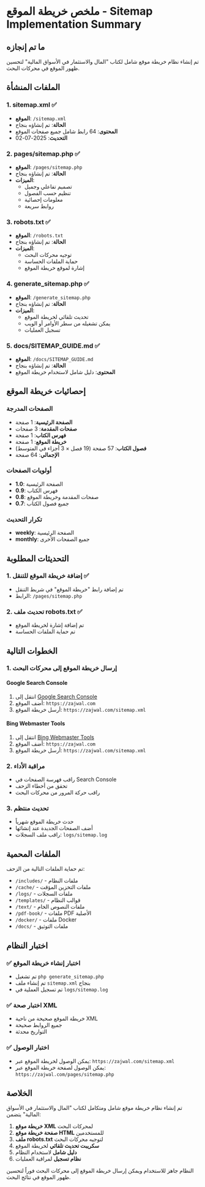 # ملخص خريطة الموقع - Sitemap Implementation Summary

## ما تم إنجازه

تم إنشاء نظام خريطة موقع شامل لكتاب "المال والاستثمار في الأسواق المالية" لتحسين ظهور الموقع في محركات البحث.

## الملفات المنشأة

### 1. sitemap.xml ✅

-   **الموقع**: `/sitemap.xml`
-   **الحالة**: تم إنشاؤه بنجاح
-   **المحتوى**: 64 رابط شامل جميع صفحات الموقع
-   **التحديث**: 2025-07-02

### 2. pages/sitemap.php ✅

-   **الموقع**: `/pages/sitemap.php`
-   **الحالة**: تم إنشاؤه بنجاح
-   **الميزات**:
    -   تصميم تفاعلي وجميل
    -   تنظيم حسب الفصول
    -   معلومات إحصائية
    -   روابط سريعة

### 3. robots.txt ✅

-   **الموقع**: `/robots.txt`
-   **الحالة**: تم إنشاؤه بنجاح
-   **الميزات**:
    -   توجيه محركات البحث
    -   حماية الملفات الحساسة
    -   إشارة لموقع خريطة الموقع

### 4. generate_sitemap.php ✅

-   **الموقع**: `/generate_sitemap.php`
-   **الحالة**: تم إنشاؤه بنجاح
-   **الميزات**:
    -   تحديث تلقائي لخريطة الموقع
    -   يمكن تشغيله من سطر الأوامر أو الويب
    -   تسجيل العمليات

### 5. docs/SITEMAP_GUIDE.md ✅

-   **الموقع**: `/docs/SITEMAP_GUIDE.md`
-   **الحالة**: تم إنشاؤه بنجاح
-   **المحتوى**: دليل شامل لاستخدام خريطة الموقع

## إحصائيات خريطة الموقع

### الصفحات المدرجة

-   **الصفحة الرئيسية**: 1 صفحة
-   **صفحات المقدمة**: 3 صفحات
-   **فهرس الكتاب**: 1 صفحة
-   **خريطة الموقع**: 1 صفحة
-   **فصول الكتاب**: 57 صفحة (19 فصل × 3 أجزاء في المتوسط)
-   **الإجمالي**: 64 صفحة

### أولويات الصفحات

-   **1.0**: الصفحة الرئيسية
-   **0.9**: فهرس الكتاب
-   **0.8**: صفحات المقدمة وخريطة الموقع
-   **0.7**: جميع فصول الكتاب

### تكرار التحديث

-   **weekly**: الصفحة الرئيسية
-   **monthly**: جميع الصفحات الأخرى

## التحديثات المطلوبة

### 1. إضافة خريطة الموقع للتنقل ✅

-   تم إضافة رابط "خريطة الموقع" في شريط التنقل
-   الرابط: `/pages/sitemap.php`

### 2. تحديث ملف robots.txt ✅

-   تم إضافة إشارة لخريطة الموقع
-   تم حماية الملفات الحساسة

## الخطوات التالية

### 1. إرسال خريطة الموقع إلى محركات البحث

#### Google Search Console

1. انتقل إلى [Google Search Console](https://search.google.com/search-console)
2. أضف الموقع: `https://zajwal.com`
3. أرسل خريطة الموقع: `https://zajwal.com/sitemap.xml`

#### Bing Webmaster Tools

1. انتقل إلى [Bing Webmaster Tools](https://www.bing.com/webmasters)
2. أضف الموقع: `https://zajwal.com`
3. أرسل خريطة الموقع: `https://zajwal.com/sitemap.xml`

### 2. مراقبة الأداء

-   راقب فهرسة الصفحات في Search Console
-   تحقق من أخطاء الزحف
-   راقب حركة المرور من محركات البحث

### 3. تحديث منتظم

-   حدث خريطة الموقع شهرياً
-   أضف الصفحات الجديدة عند إنشائها
-   راقب ملف السجلات: `logs/sitemap.log`

## الملفات المحمية

تم حماية الملفات التالية من الزحف:

-   `/includes/` - ملفات النظام
-   `/cache/` - ملفات التخزين المؤقت
-   `/logs/` - ملفات السجلات
-   `/templates/` - قوالب النظام
-   `/text/` - ملفات النصوص الخام
-   `/pdf-book/` - ملفات PDF الأصلية
-   `/docker/` - ملفات Docker
-   `/docs/` - ملفات التوثيق

## اختبار النظام

### ✅ اختبار إنشاء خريطة الموقع

-   تم تشغيل `php generate_sitemap.php`
-   تم إنشاء ملف `sitemap.xml` بنجاح
-   تم تسجيل العملية في `logs/sitemap.log`

### ✅ اختبار صحة XML

-   خريطة الموقع صحيحة من ناحية XML
-   جميع الروابط صحيحة
-   التواريخ محدثة

### ✅ اختبار الوصول

-   يمكن الوصول لخريطة الموقع عبر: `https://zajwal.com/sitemap.xml`
-   يمكن الوصول لصفحة خريطة الموقع عبر: `https://zajwal.com/pages/sitemap.php`

## الخلاصة

تم إنشاء نظام خريطة موقع شامل ومتكامل لكتاب "المال والاستثمار في الأسواق المالية" يتضمن:

1. **خريطة موقع XML** لمحركات البحث
2. **صفحة خريطة موقع HTML** للمستخدمين
3. **ملف robots.txt** لتوجيه محركات البحث
4. **سكريبت تحديث تلقائي** لخريطة الموقع
5. **دليل شامل** لاستخدام النظام
6. **نظام تسجيل** لمراقبة العمليات

النظام جاهز للاستخدام ويمكن إرسال خريطة الموقع إلى محركات البحث فوراً لتحسين ظهور الموقع في نتائج البحث.
